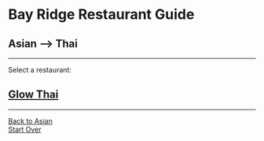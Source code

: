 # Bay Ridge Restaurant Guide
## Asian --> Thai
---
Select a restaurant:
## [Glow Thai](http://glowthai.com/)
---
[Back to Asian](../)  
[Start Over](../home.md)
